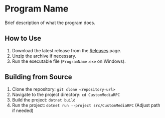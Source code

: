 # Program Name

Brief description of what the program does.

## How to Use

1.  Download the latest release from the [Releases](../../releases) page.
2.  Unzip the archive if necessary.
3.  Run the executable file (`ProgramName.exe` on Windows).

## Building from Source

1.  Clone the repository: `git clone <repository-url>`
2.  Navigate to the project directory: `cd CustomMediaRPC`
3.  Build the project: `dotnet build`
4.  Run the project: `dotnet run --project src/CustomMediaRPC` (Adjust path if needed) 
